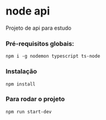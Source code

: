 # node api
Projeto de api para estudo

### Pré-requisitos globais:
`npm i -g nodemon typescript ts-node`

### Instalação
`npm install`

### Para rodar o projeto
`npm run start-dev`